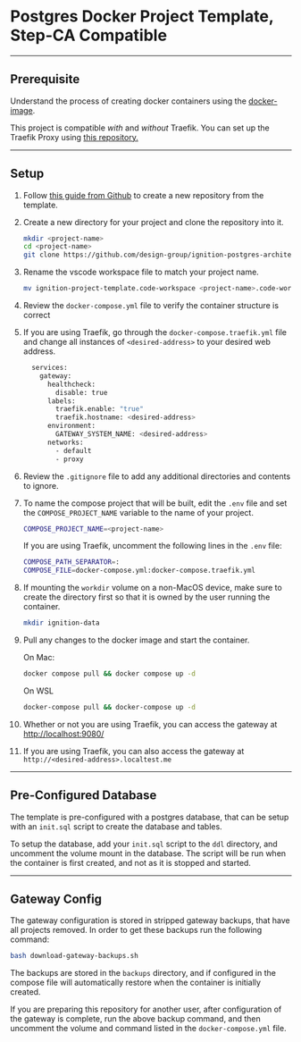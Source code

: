 # Postgres Docker Project Template, Step-CA Compatible

___

## Prerequisite

Understand the process of creating docker containers using the [docker-image](https://github.com/design-group/ignition-docker).

This project is compatible *with* and *without* Traefik. You can set up the Traefik Proxy using [this repository.](https://github.com/design-group/traefik-proxy)

___

## Setup

1. Follow [this guide from Github](https://docs.github.com/en/repositories/creating-and-managing-repositories/creating-a-repository-from-a-template) to create a new repository from the template.
2. Create a new directory for your project and clone the repository into it.

    ```sh
    mkdir <project-name>
    cd <project-name>
    git clone https://github.com/design-group/ignition-postgres-architecture-template.git .
    ```

3. Rename the vscode workspace file to match your project name.

    ```sh
    mv ignition-project-template.code-workspace <project-name>.code-workspace
    ```

4. Review the `docker-compose.yml` file to verify the container structure is correct
5. If you are using Traefik, go through the `docker-compose.traefik.yml` file and change all instances of `<desired-address>` to your desired web address.

   ```sh
     services:
       gateway:
         healthcheck:
           disable: true
         labels:
           traefik.enable: "true"
           traefik.hostname: <desired-address>
         environment:
           GATEWAY_SYSTEM_NAME: <desired-address>
         networks:
           - default
           - proxy
	```
6. Review the `.gitignore` file to add any additional directories and contents to ignore.
7. To name the compose project that will be built, edit the `.env` file and set the `COMPOSE_PROJECT_NAME` variable to the name of your project.

   	```sh
    COMPOSE_PROJECT_NAME=<project-name>
	```

   If you are using Traefik, uncomment the following lines in the `.env` file:

	```sh
	COMPOSE_PATH_SEPARATOR=:
	COMPOSE_FILE=docker-compose.yml:docker-compose.traefik.yml
	```

8. If mounting the `workdir` volume on a non-MacOS device, make sure to create the directory first so that it is owned by the user running the container.

	```sh
	mkdir ignition-data
	```

9. Pull any changes to the docker image and start the container.
      
    On Mac:
    
	```sh
    docker compose pull && docker compose up -d
    ```
    
	On WSL
    
	```sh
    docker-compose pull && docker-compose up -d
    ```

10. Whether or not you are using Traefik, you can access the gateway at [http://localhost:9080/](http://localhost:9080/)

11. If you are using Traefik, you can also access the gateway at `http://<desired-address>.localtest.me`


___

## Pre-Configured Database

The template is pre-configured with a postgres database, that can be setup with an `init.sql` script to create the database and tables.

To setup the database, add your `init.sql` script to the `ddl` directory, and uncomment the volume mount in the database. The script will be run when the container is first created, and not as it is stopped and started.

___

## Gateway Config

The gateway configuration is stored in stripped gateway backups, that have all projects removed. In order to get these backups run the following command:

```sh
bash download-gateway-backups.sh
```

The backups are stored in the `backups` directory, and if configured in the compose file will automatically restore when the container is initially created. 

If you are preparing this repository for another user, after configuration of the gateway is complete, run the above backup command, and then uncomment the volume and command listed in the `docker-compose.yml` file.

